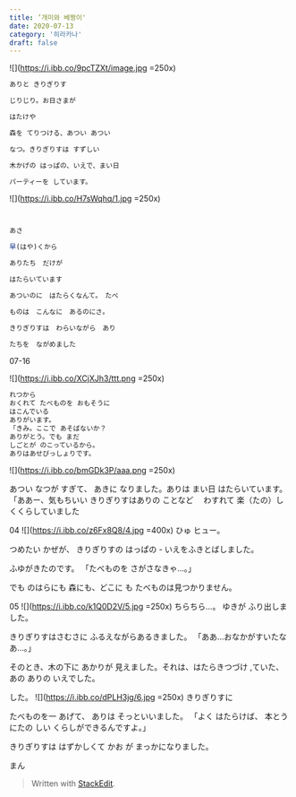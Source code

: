 ```yaml
---
title: ’개미와 베짱이'
date: 2020-07-13
category: '히라카나'
draft: false
---
```


![](https://i.ibb.co/9pcTZXt/image.jpg =250x)
```js
ありと きりぎりす

じりじり。お日さまが

はたけや

森を てりつける、あつい あつい

なつ。きりぎりすは すずしい

木かげの はっぱの、いえで、まい日

パーティーを しています。
```

![](https://i.ibb.co/H7sWqhq/1.jpg =250x)
```js


あさ

早(はや)くから

ありたち　だけが

はたらいています

あついのに　はたらくなんて。　たべ

ものは　こんなに　あるのにさ。

きりぎりすは　わらいながら　あり

たちを　ながめました
```
07-16

![](https://i.ibb.co/XCjXJh3/ttt.png =250x)
```js
れつから 
おくれて たべものを おもそうに 
はこんでいる 
ありがいます。 
「きみ。ここで あそばないか？
ありがとう。でも まだ
しごとが のこっているから。
ありはあせびっしょりです。 
```
![](https://i.ibb.co/bmGDk3P/aaa.png =250x)


あつい  なつが すぎて、 
あきに なりました。ありは 
まい日 
はたらいています。 
「ああー、気もちいい 
きりぎりすはありの 
ことなど 　わすれて
楽（たの）しくくらしていました

04
![](https://i.ibb.co/z6Fx8Q8/4.jpg =400x)
ひゅ ヒュー。

つめたい かぜが、 
きりぎりすの はっぱの - いえをふきとばしました。

ふゆがきたのです。 「たべものを さがさなきゃ...。」

でも のはらにも 森にも、どこに も たべものは見つかりません。

05
![](https://i.ibb.co/k1Q0D2V/5.jpg =250x)
ちらちら...。 ゆきが ふり出しました。

きりぎりすはさむさに ふるえながらあるきました。 「ああ...おなかがすいたなあ...。」

そのとき、木の下に あかりが 見えました。それは、はたらきつづけ ,ていた、あの ありの いえでした。

した。
![](https://i.ibb.co/dPLH3jg/6.jpg =250x)
きりぎりすに

たべものを一 あげて、 
ありは そっといいました。 
「よく はたらけば、
本とうにたの しい くらしができるんですよ。」

きりぎりすは はずかしくて かお が まっかになりました。

まん
> Written with [StackEdit](https://stackedit.io/).

<!--stackedit_data:
eyJoaXN0b3J5IjpbLTUzMTg5ODUwMiwtNjA0MjEwOTYwLC0xMT
QyMDEzODYxLC0xMDE0ODg2NjA1LDE4OTAxNTg0MzcsMTg0NTk3
MjE1NSwxMTQxMTQxNTMsNjA2MzIzMDYyLDE3MTgwNjkyMzQsNj
Q3Njc1MjQxLDExMTQ4MDUwNDEsNTAwODA0MTEyLDgyNzIzMzc4
Niw0ODU3MDk1NDAsLTEyOTk3NTIwMThdfQ==
-->